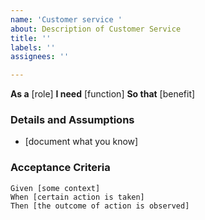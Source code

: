 ```yaml
---
name: 'Customer service '
about: Description of Customer Service
title: ''
labels: ''
assignees: ''

---
```


**As a** [role]
**I need** [function]
**So that** [benefit]
### Details and Assumptions
 * [document what you know]
 ### Acceptance Criteria
```gherkin
Given [some context]
When [certain action is taken]
Then [the outcome of action is observed]
